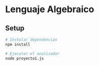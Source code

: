 # Lenguaje Algebraico

## Setup

```sh  
# Instalar dependencias  
npm install

# Ejecutar el analizador  
node proyecto1.js
```
